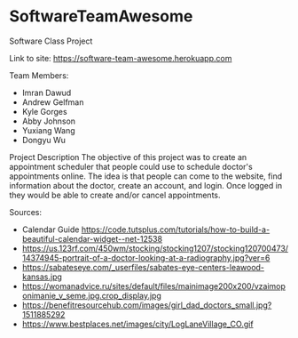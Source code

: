 # SoftwareTeamAwesome
Software Class Project

Link to site: https://software-team-awesome.herokuapp.com

Team Members:
- Imran Dawud
- Andrew Gelfman
- Kyle Gorges
- Abby Johnson
- Yuxiang Wang
- Dongyu Wu

Project Description
The objective of this project was to create an appointment scheduler that people could use to schedule doctor's appointments online. The idea is that people can come to the website, find information about the doctor, create an account, and login. Once logged in they would be able to create and/or cancel appointments.


Sources:
- Calendar Guide https://code.tutsplus.com/tutorials/how-to-build-a-beautiful-calendar-widget--net-12538
- https://us.123rf.com/450wm/stocking/stocking1207/stocking120700473/14374945-portrait-of-a-doctor-looking-at-a-radiography.jpg?ver=6
- https://sabateseye.com/_userfiles/sabates-eye-centers-leawood-kansas.jpg
- https://womanadvice.ru/sites/default/files/mainimage200x200/vzaimoponimanie_v_seme.jpg.crop_display.jpg
- https://benefitresourcehub.com/images/girl_dad_doctors_small.jpg?1511885292
- https://www.bestplaces.net/images/city/LogLaneVillage_CO.gif
